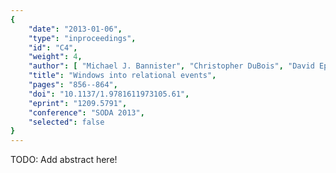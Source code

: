 ```yaml
---
{
    "date": "2013-01-06",
    "type": "inproceedings",
    "id": "C4",
    "weight": 4,
    "author": [ "Michael J. Bannister", "Christopher DuBois", "David Eppstein", "Padhraic Smyth" ],
    "title": "Windows into relational events",
    "pages": "856--864",
    "doi": "10.1137/1.9781611973105.61",
    "eprint": "1209.5791",
    "conference": "SODA 2013",
    "selected": false
}
---
```


TODO: Add abstract here!

